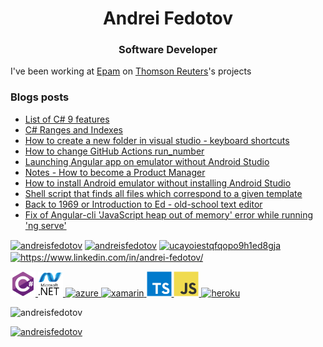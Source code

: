 <h1 align="center">Andrei Fedotov</h1>
<h3 align="center">Software Developer</h3>

I've been working at [Epam](https://www.epam.com) on [Thomson Reuters](https://www.thomsonreuters.com)'s projects

### Blogs posts
<!-- BLOG-POST-LIST:START -->
- [List of C# 9 features](https://dev.to/andreisfedotov/list-of-c-9-features-1eao)
- [C# Ranges and Indexes](https://dev.to/andreisfedotov/c-ranges-and-indexes-1nig)
- [How to create a new folder in visual studio - keyboard shortcuts](https://dev.to/andreisfedotov/how-to-create-a-new-folder-in-visual-studio-keyboard-shortcuts-2fn4)
- [How to change GitHub Actions run_number](https://dev.to/andreisfedotov/how-to-change-github-actions-runnumber-2hkp)
- [Launching Angular app on emulator without Android Studio](https://dev.to/andreisfedotov/launching-angular-app-on-emulator-without-android-studio-k8m)
- [Notes - How to become a Product Manager](https://dev.to/andreisfedotov/notes-how-to-become-a-product-manager-5ele)
- [How to install Android emulator without installing Android Studio](https://dev.to/andreisfedotov/how-to-install-android-emulator-without-installing-android-studio-3lce)
- [Shell script that finds all files which correspond to a given template](https://dev.to/andreisfedotov/shell-script-that-finds-all-files-which-correspond-to-a-given-template-57di)
- [Back to 1969 or Introduction to Ed - old-school text editor](https://dev.to/andreisfedotov/back-to-1969-or-introduction-to-ed-old-school-text-editor-ffo)
- [Fix of Angular-cli 'JavaScript heap out of memory' error while running 'ng serve'](https://dev.to/andreisfedotov/fix-of-angular-cli-javascript-heap-out-of-memory-error-while-running-ng-serve--1jjh)
<!-- BLOG-POST-LIST:END -->

<p align="left">
<a href="https://twitter.com/andreisfedotov" target="blank"><img align="center" src="https://cdn.jsdelivr.net/npm/simple-icons@3.0.1/icons/twitter.svg" alt="andreisfedotov" height="30" width="40" /></a>
<a href="https://dev.to/andreisfedotov" target="blank"><img align="center" src="https://cdn.jsdelivr.net/npm/simple-icons@3.0.1/icons/dev-dot-to.svg" alt="andreisfedotov" height="30" width="40" /></a>
<a href="https://www.youtube.com/channel/UCaYoieSTqFQopO9H1ed8GJA" target="blank"><img align="center" src="https://cdn.jsdelivr.net/npm/simple-icons@3.0.1/icons/youtube.svg" alt="ucayoiestqfqopo9h1ed8gja" height="30" width="40" /></a>
<a href="https://linkedin.com/in/https://www.linkedin.com/in/andrei-fedotov/" target="blank"><img align="center" src="https://cdn.jsdelivr.net/npm/simple-icons@3.0.1/icons/linkedin.svg" alt="https://www.linkedin.com/in/andrei-fedotov/" height="30" width="40" /></a>
</p>

  <p align="left">
  <a href="https://www.w3schools.com/cs/" target="_blank"> <img src="https://raw.githubusercontent.com/devicons/devicon/master/icons/csharp/csharp-original.svg" alt="csharp" width="40" height="40"/> </a>
  <a href="https://dotnet.microsoft.com/" target="_blank"> <img src="https://raw.githubusercontent.com/devicons/devicon/master/icons/dot-net/dot-net-original-wordmark.svg" alt="dotnet" width="40" height="40"/> </a>
  <a href="https://azure.microsoft.com/en-in/" target="_blank"> <img src="https://www.vectorlogo.zone/logos/microsoft_azure/microsoft_azure-icon.svg" alt="azure" width="40" height="40"/> </a>
  <a href="https://dotnet.microsoft.com/apps/xamarin" target="_blank"> <img src="https://raw.githubusercontent.com/detain/svg-logos/780f25886640cef088af994181646db2f6b1a3f8/svg/xamarin.svg" alt="xamarin" width="40" height="40"/> </a>
  <a href="https://www.typescriptlang.org/" target="_blank"> <img src="https://raw.githubusercontent.com/devicons/devicon/master/icons/typescript/typescript-original.svg" alt="typescript" width="40" height="40"/> </a>
  <a href="https://developer.mozilla.org/en-US/docs/Web/JavaScript" target="_blank"> <img src="https://raw.githubusercontent.com/devicons/devicon/master/icons/javascript/javascript-original.svg" alt="javascript" width="40" height="40"/> </a>
  <a href="https://heroku.com" target="_blank"> <img src="https://www.vectorlogo.zone/logos/heroku/heroku-icon.svg" alt="heroku" width="40" height="40"/> </a>
  </p>
<p align="left"> <img src="https://komarev.com/ghpvc/?username=andreisfedotov&label=Profile%20views&color=0e75b6&style=flat" alt="andreisfedotov" /> </p>

<p align="left"> <a href="https://twitter.com/andreisfedotov" target="blank"><img src="https://img.shields.io/twitter/follow/andreisfedotov?logo=twitter&style=for-the-badge" alt="andreisfedotov" /></a> </p>

